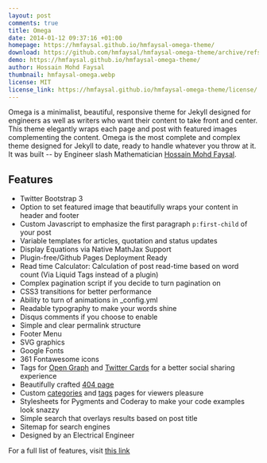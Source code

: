 ```yaml
---
layout: post
comments: true
title: Omega
date: 2014-01-12 09:37:16 +01:00
homepage: https://hmfaysal.github.io/hmfaysal-omega-theme/
download: https://github.com/hmfaysal/hmfaysal-omega-theme/archive/refs/heads/gh-pages.zip
demo: https://hmfaysal.github.io/hmfaysal-omega-theme/
author: Hossain Mohd Faysal
thumbnail: hmfaysal-omega.webp
license: MIT
license_link: https://hmfaysal.github.io/hmfaysal-omega-theme/license/
---
```


Omega is a minimalist, beautiful, responsive theme for Jekyll designed for engineers as well as writers who want their content to take front and center. This theme elegantly wraps each page and post with featured images complementing the content. Omega is the most complete and complex theme designed for Jekyll to date, ready to handle whatever you throw at it. It was built -- by Engineer slash Mathematician [Hossain Mohd Faysal](https://alum.mit.edu/www/hmfaysal/).

## Features

* Twitter Bootstrap 3
* Option to set featured image that beautifully wraps your content in header and footer
* Custom Javascript to emphasize the first paragraph `p:first-child` of your post
* Variable templates for articles, quotation and status updates
* Display Equations via Native MathJax Support
* Plugin-free/Github Pages Deployment Ready
* Read time Calculator: Calculation of post read-time based on word count (Via Liquid Tags instead of a plugin)
* Complex pagination script if you decide to turn pagination on
* CSS3 transitions for better performance
* Ability to turn of animations in _config.yml
* Readable typography to make your words shine
* Disqus comments if you choose to enable
* Simple and clear permalink structure
* Footer Menu
* SVG graphics
* Google Fonts
* 361 Fontawesome icons
* Tags for [Open Graph](https://developers.facebook.com/docs/opengraph/) and [Twitter Cards](https://dev.twitter.com/docs/cards) for a better social sharing experience
* Beautifully crafted [404 page](https://hmfaysal.github.io/hmfaysal-omega-theme/404.html)
* Custom [categories](https://hmfaysal.github.io/hmfaysal-omega-theme/categories/) and [tags](https://hmfaysal.github.io/hmfaysal-omega-theme/tags/) pages for viewers pleasure
* Stylesheets for Pygments and Coderay to make your code examples look snazzy
* Simple search that overlays results based on post title
* Sitemap for search engines
* Designed by an Electrical Engineer

For a full list of features, visit [this link](https://hmfaysal.github.io/hmfaysal-omega-theme/theme-setup/about-hmfaysal-omega/)
